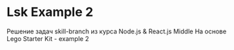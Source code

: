 # Lsk Example 2
Решение задач skill-branch из курса Node.js & React.js Middle
На основе Lego Starter Kit - example 2
